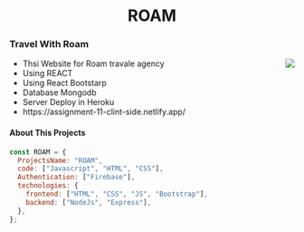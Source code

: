 <p align="center">
  <h1 align="center">ROAM</h1>
</p>

<h3>Travel With Roam</h3>
<img align="right" src="https://media.giphy.com/media/M9gbBd9nbDrOTu1Mqx/giphy.gif">
<ul>

<li>Thsi Website for Roam travale agency</li>
<li> Using REACT</li>
<li>Using React Bootstarp</li>
<li>Database Mongodb</li>
<li>Server Deploy in Heroku</li>
<li>https://assignment-11-clint-side.netlify.app/</li>
</ul>

#### About This Projects

```javascript
const ROAM = {
  ProjectsName: "ROAM",
  code: ["Javascript", "HTML", "CSS"],
  Authentication: ["Firebase"],
  technologies: {
    frontend: ["HTML", "CSS", "JS", "Bootstrap"],
    backend: ["NodeJs", "Express"],
  },
};
```
